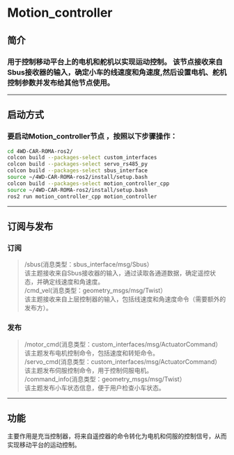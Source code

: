 # Motion_controller

## 简介

### 用于控制移动平台上的电机和舵机以实现运动控制。  该节点接收来自Sbus接收器的输入，确定小车的线速度和角速度,然后设置电机、舵机控制参数并发布给其他节点使用。

---

## 启动方式

### 要启动Motion_controller节点 ，按照以下步骤操作：
```bash
cd 4WD-CAR-ROMA-ros2/  
colcon build --packages-select custom_interfaces  
colcon build --packages-select servo_rs485_py  
colcon build --packages-select sbus_interface  
source ~/4WD-CAR-ROMA-ros2/install/setup.bash  
colcon build --packages-select motion_controller_cpp  
source ~/4WD-CAR-ROMA-ros2/install/setup.bash  
ros2 run motion_controller_cpp motion_controller  
```
---

## 订阅与发布

### 订阅

> /sbus(消息类型：sbus_interface/msg/Sbus）  
该主题接收来自Sbus接收器的输入，通过读取各通道数据，确定遥控状态，并确定线速度和角速度。  
> /cmd_vel(消息类型：geometry_msgs/msg/Twist）  
该主题接收来自上层控制器的输入，包括线速度和角速度命令（需要额外的发布方）。  

### 发布

> /motor_cmd(消息类型：custom_interfaces/msg/ActuatorCommand）  
该主题发布电机控制命令，包括速度和转矩命令。  
> /servo_cmd(消息类型：custom_interfaces/msg/ActuatorCommand）  
该主题发布伺服控制命令，用于控制伺服电机。  
> /command_info(消息类型：geometry_msgs/msg/Twist）  
该主题发布小车状态信息，便于用户检查小车状态。  

---

## 功能

主要作用是充当控制器，将来自遥控器的命令转化为电机和伺服的控制信号，从而实现移动平台的运动控制。